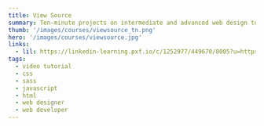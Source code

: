 ```yaml
---
title: View Source
summary: Ten-minute projects on intermediate and advanced web design topics, covering technologies such as HTML, PHP, jQuery, and CSS, as well as content management solutions like WordPress and integration with Twitter, YouTube, and more.
thumb: '/images/courses/viewsource_tn.png'
hero: '/images/courses/viewsource.jpg'
links:
  - lil: https://linkedin-learning.pxf.io/c/1252977/449670/8005?u=https%3A%2F%2Fwww.linkedin.com%2Flearning%2Fview-source
tags:
  - video tutorial
  - css
  - sass
  - javascript
  - html
  - web designer
  - web developer
---
```

